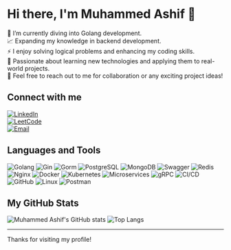# Hi there, I'm Muhammed Ashif 👋

🌱 I’m currently diving into Golang development.  
📈 Expanding my knowledge in backend development.  
⚡ I enjoy solving logical problems and enhancing my coding skills.  
🚀 Passionate about learning new technologies and applying them to real-world projects.  
💬 Feel free to reach out to me for collaboration or any exciting project ideas!

## Connect with me
[![LinkedIn](https://img.shields.io/badge/-LinkedIn-000?&logo=LinkedIn)](https://www.linkedin.com/in/muhammed-ashif-a8b225277/)  
[![LeetCode](https://img.shields.io/badge/-LeetCode-000?&logo=leetCode)](https://leetcode.com/u/MuhammedAshif/)  
[![Email](https://img.shields.io/badge/-Email-000?&logo=Gmail)](mailto:your-email@example.com)

## Languages and Tools
![Golang](https://img.shields.io/badge/-Golang-000?&logo=Go)
![Gin](https://img.shields.io/badge/-Gin-000?&logo=Go&logoColor=blue)
![Gorm](https://img.shields.io/badge/-Gorm-000?&logo=Go)
![PostgreSQL](https://img.shields.io/badge/-PostgreSQL-000?&logo=postgresql)
![MongoDB](https://img.shields.io/badge/-MongoDB-000?&logo=mongodb)
![Swagger](https://img.shields.io/badge/-Swagger-000?&logo=swagger)
![Redis](https://img.shields.io/badge/-Redis-000?&logo=redis)
![Nginx](https://img.shields.io/badge/-Nginx-000?&logo=nginx)
![Docker](https://img.shields.io/badge/-Docker-000?&logo=docker)
![Kubernetes](https://img.shields.io/badge/-Kubernetes-000?&logo=kubernetes)
![Microservices](https://img.shields.io/badge/-Microservices-000?&logo=microservices)
![gRPC](https://img.shields.io/badge/-gRPC-000?&logo=grpc)
![CI/CD](https://img.shields.io/badge/-CI/CD-000?&logo=ci%2Fcd)
![GitHub](https://img.shields.io/badge/-GitHub-000?&logo=github)
![Linux](https://img.shields.io/badge/-Linux-000?&logo=linux)
![Postman](https://img.shields.io/badge/-Postman-000?&logo=postman)

## My GitHub Stats
![Muhammed Ashif's GitHub stats](https://github-readme-stats.vercel.app/api?username=MuhammedAshifVnr&show_icons=true&theme=radical)
![Top Langs](https://github-readme-stats.vercel.app/api/top-langs/?username=MuhammedAshifVnr&layout=compact&theme=radical)

---

Thanks for visiting my profile!
